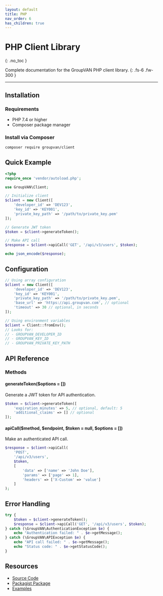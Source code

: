 ```yaml
---
layout: default
title: PHP
nav_order: 6
has_children: true
---
```


# PHP Client Library
{: .no_toc }

Complete documentation for the GroupVAN PHP client library.
{: .fs-6 .fw-300 }

---

## Installation

### Requirements
- PHP 7.4 or higher
- Composer package manager

### Install via Composer

```bash
composer require groupvan/client
```

## Quick Example

```php
<?php
require_once 'vendor/autoload.php';

use GroupVAN\Client;

// Initialize client
$client = new Client([
    'developer_id' => 'DEV123',
    'key_id' => 'KEY001',
    'private_key_path' => '/path/to/private_key.pem'
]);

// Generate JWT token
$token = $client->generateToken();

// Make API call
$response = $client->apiCall('GET', '/api/v3/users', $token);

echo json_encode($response);
```

## Configuration

```php
// Using array configuration
$client = new Client([
    'developer_id' => 'DEV123',
    'key_id' => 'KEY001',
    'private_key_path' => '/path/to/private_key.pem',
    'base_url' => 'https://api.groupvan.com', // optional
    'timeout' => 30 // optional, in seconds
]);

// Using environment variables
$client = Client::fromEnv();
// Looks for:
// - GROUPVAN_DEVELOPER_ID
// - GROUPVAN_KEY_ID
// - GROUPVAN_PRIVATE_KEY_PATH
```

## API Reference

### Methods

#### generateToken($options = [])
Generate a JWT token for API authentication.

```php
$token = $client->generateToken([
    'expiration_minutes' => 5, // optional, default: 5
    'additional_claims' => [] // optional
]);
```

#### apiCall($method, $endpoint, $token = null, $options = [])
Make an authenticated API call.

```php
$response = $client->apiCall(
    'POST',
    '/api/v3/users',
    $token,
    [
        'data' => ['name' => 'John Doe'],
        'params' => ['page' => 1],
        'headers' => ['X-Custom' => 'value']
    ]
);
```

## Error Handling

```php
try {
    $token = $client->generateToken();
    $response = $client->apiCall('GET', '/api/v3/users', $token);
} catch (\GroupVAN\AuthenticationException $e) {
    echo "Authentication failed: " . $e->getMessage();
} catch (\GroupVAN\APIException $e) {
    echo "API call failed: " . $e->getMessage();
    echo "Status code: " . $e->getStatusCode();
}
```

## Resources

- [Source Code](https://github.com/federatedops/groupvan-api-client/tree/main/clients/php)
- [Packagist Package](https://packagist.org/packages/groupvan/client)
- [Examples](https://github.com/federatedops/groupvan-api-client/tree/main/examples/php)